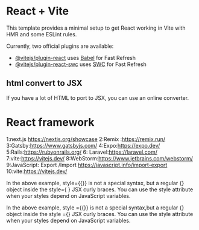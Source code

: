 # React + Vite

This template provides a minimal setup to get React working in Vite with HMR and some ESLint rules.

Currently, two official plugins are available:

- [@vitejs/plugin-react](https://github.com/vitejs/vite-plugin-react/blob/main/packages/plugin-react/README.md) uses [Babel](https://babeljs.io/) for Fast Refresh
- [@vitejs/plugin-react-swc](https://github.com/vitejs/vite-plugin-react-swc) uses [SWC](https://swc.rs/) for Fast Refresh
##  html convert to JSX
If you have a lot of HTML to port to JSX, you can use an online converter.
# React framework


1:next.js https://nextjs.org/showcase
2:Remix :https://remix.run/
3:Gatsby:https://www.gatsbyjs.com/
4:Expo:https://expo.dev/
5:Rails:https://rubyonrails.org/
6: Laravel:https://laravel.com/
7:vite:https://vitejs.dev/
8:WebStorm:https://www.jetbrains.com/webstorm/
9:JavaScript: Export /Import
https://javascript.info/import-export
10:vite:https://vitejs.dev/


In the above example, style={{}} is not a special syntax, but a regular {} object inside the style={ } JSX curly braces. You can use the style attribute when your styles depend on JavaScript variables.

In the above example, style ={{}} is not a special syntax,but a regular {} object inside the style ={} JSX curly braces. You can use the style attribute when your styles depend on JavaScript  variables.
